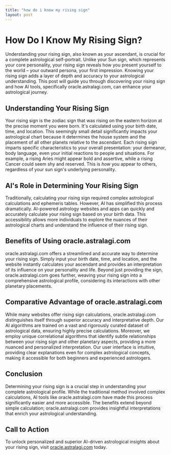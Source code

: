 ```yaml
---
title: "how do i know my rising sign"
layout: post
---
```


# How Do I Know My Rising Sign?

Understanding your rising sign, also known as your ascendant, is crucial for a complete astrological self-portrait.  Unlike your Sun sign, which represents your core personality, your rising sign reveals how you present yourself to the world – your outward persona, your first impression. Knowing your rising sign adds a layer of depth and accuracy to your astrological understanding.  This post will guide you through discovering your rising sign and how AI tools, specifically oracle.astralagi.com, can enhance your astrological journey.

## Understanding Your Rising Sign

Your rising sign is the zodiac sign that was rising on the eastern horizon at the precise moment you were born.  It's calculated using your birth date, time, and location.  This seemingly small detail significantly impacts your astrological chart because it determines the house system and the placement of all other planets relative to the ascendant.  Each rising sign imparts specific characteristics to your overall presentation: your demeanor, body language, even your initial reactions to people and situations.  For example, a rising Aries might appear bold and assertive, while a rising Cancer could seem shy and reserved.  This is *how* you appear to others, regardless of your sun sign's underlying personality.


## AI's Role in Determining Your Rising Sign

Traditionally, calculating your rising sign required complex astrological calculations and ephemeris tables.  However, AI has simplified this process dramatically.  AI-powered astrology websites and apps can quickly and accurately calculate your rising sign based on your birth data.  This accessibility allows more individuals to explore the nuances of their astrological charts and understand the influence of their rising sign.


## Benefits of Using oracle.astralagi.com

oracle.astralagi.com offers a streamlined and accurate way to determine your rising sign.  Simply input your birth date, time, and location, and the website instantly calculates your ascendant and provides an interpretation of its influence on your personality and life.  Beyond just providing the sign, oracle.astralagi.com goes further, weaving your rising sign into a comprehensive astrological profile, considering its interactions with other planetary placements.


## Comparative Advantage of oracle.astralagi.com

While many websites offer rising sign calculations, oracle.astralagi.com distinguishes itself through superior accuracy and interpretative depth.  Our AI algorithms are trained on a vast and rigorously curated dataset of astrological data, ensuring highly precise calculations.  Moreover, we employ unique correlational algorithms that identify subtle relationships between your rising sign and other planetary aspects, providing a more nuanced and personalized interpretation.  Our user interface is intuitive, providing clear explanations even for complex astrological concepts, making it accessible for both beginners and experienced astrologers.


## Conclusion

Determining your rising sign is a crucial step in understanding your complete astrological profile. While the traditional method involved complex calculations, AI tools like oracle.astralagi.com have made this process significantly easier and more accessible.  The benefits extend beyond simple calculation; oracle.astralagi.com provides insightful interpretations that enrich your astrological understanding.


## Call to Action

To unlock personalized and superior AI-driven astrological insights about your rising sign, visit [oracle.astralagi.com](https://oracle.astralagi.com) today.